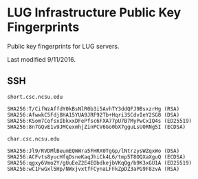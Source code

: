 LUG Infrastructure Public Key Fingerprints
==========================================

Public key fingerprints for LUG servers.

Last modified 9/11/2016.

SSH
---
`short.csc.ncsu.edu`

    SHA256:T/CifWzAffdY0kBsNlR0b3i5AvhTY3ddQFJ9BsxzrHg (RSA)
    SHA256:AfwwkC5Fdj8HA15YUA9JRF92Tb+Hqri3SCdvIeY2SG8 (DSA)
    SHA256:KSom7CofsxIbkxxDFePfsc6FXA77pU7B7MyPwCxIQ4s (ED25519)
    SHA256:8n7GQvE1v9JMCexmhjZinPCV6Go0bX7gguLsUORNg5I (ECDSA)

`char.csc.ncsu.edu`

    SHA256:Jl9/RVDMlBeumEQWWra5FHRX0TgGp/lNtrzysWZqxWo (DSA)
    SHA256:ACFvts8yucHfqDsneKaqJhiCk4L6/tmp5T8OQXaXguQ (ECDSA)
    SHA256:qgxy6Vmo2Y/gUuEeZ2E4EObdkejbVKqQg/b9K3xGU1A (ED25519)
    SHA256:wC1FwGxl5Hp/NWxjvxtfFCynaLFFkZpDZ3aPG9F8zvA (RSA)
